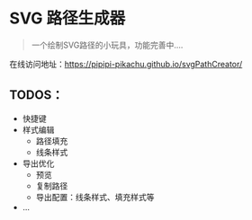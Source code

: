 # SVG 路径生成器

> 一个绘制SVG路径的小玩具，功能完善中....

在线访问地址：https://pipipi-pikachu.github.io/svgPathCreator/

## TODOS：
- 快捷键
- 样式编辑
  - 路径填充
  - 线条样式
- 导出优化
  - 预览
  - 复制路径
  - 导出配置：线条样式、填充样式等
- ...
